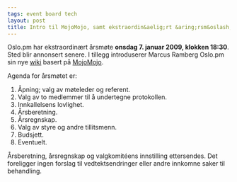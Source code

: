 ```yaml
---
tags: event board tech
layout: post
title: Intro til MojoMojo, samt ekstraordin&aelig;rt &aring;rsm&oslash;te 2008 for Oslo.pm
---
```

<p>Oslo.pm har ekstraordinært årsmøte <strong>onsdag 7. januar 2009, klokken
18:30</strong>. <!-- Vi treffes p&aring;
<strong><a href="http://www.foyen.no/" title="Link firmasider">F&Oslash;YEN Advokatfirma DA</a>, C J Hambros plass 2 (<a href="http://www.gulesider.no/kart/#id%3Dc_Z0HB23O3%26lon%3D597354.977088%26lat%3D6643333.560761%26zoom%3D15%26layers%3DB0000%26tab%3Dyellow" title="Link til karttjeneste">v/Tinghuset</a>)</strong>. --> Sted blir annonsert senere. I tillegg introduserer Marcus Ramberg Oslo.pm sin nye <a href="http://wiki.oslo.pm.org/">wiki</a> basert på <a href="http://search.cpan.org/~mramberg/MojoMojo/">MojoMojo</a>.</p>

<!-- p>Oppm&oslash;te ved Tinghuset kl. 18:25, Kirill kommer ned og henter de oppm&oslash;tte kl. 18:30; ring 928 83 974 hvis du kommer for sent.</p -->

<p>
Agenda for årsmøtet er:
</p>
<ol>
  <li> Åpning; valg av møteleder og referent.</li>
  <li> Valg av to medlemmer til å undertegne protokollen.</li>
  <li> Innkallelsens lovlighet.</li>
  <li> Årsberetning.</li>
  <li> Årsregnskap.</li>
  <li> Valg av styre og andre tillitsmenn.</li>
  <li> Budsjett.</li>
  <!-- li> Vedtektsendringer.</li -->
  <li> Eventuelt.</li>
</ol>

<p>Årsberetning, årsregnskap og valgkomitéens innstilling ettersendes. Det foreligger ingen forslag til vedtektsendringer eller andre innkomne saker til behandling.</p>
